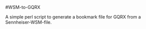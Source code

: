 #WSM-to-GQRX

A simple perl script to generate a bookmark file for GQRX from a Sennheiser-WSM-file.

